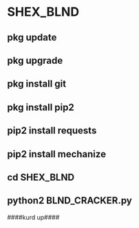 # SHEX_BLND
## pkg update
## pkg upgrade
## pkg install git
## pkg install pip2
## pip2 install requests
## pip2 install mechanize
## cd SHEX_BLND
## python2 BLND_CRACKER.py
####kurd up####
